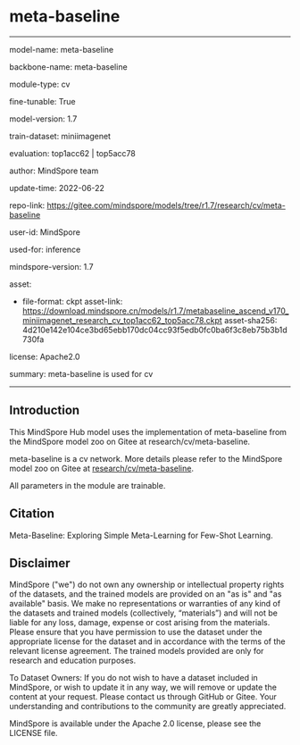 # meta-baseline

---

model-name: meta-baseline

backbone-name: meta-baseline

module-type: cv

fine-tunable: True

model-version: 1.7

train-dataset: miniimagenet

evaluation: top1acc62 | top5acc78

author: MindSpore team

update-time: 2022-06-22

repo-link: <https://gitee.com/mindspore/models/tree/r1.7/research/cv/meta-baseline>

user-id: MindSpore

used-for: inference

mindspore-version: 1.7

asset:

-
    file-format: ckpt
    asset-link: <https://download.mindspore.cn/models/r1.7/metabaseline_ascend_v170_miniimagenet_research_cv_top1acc62_top5acc78.ckpt>
    asset-sha256: 4d210e142e104ce3bd65ebb170dc04cc93f5edb0fc0ba6f3c8eb75b3b1d730fa

license: Apache2.0

summary: meta-baseline is used for cv

---

## Introduction

This MindSpore Hub model uses the implementation of meta-baseline from the MindSpore model zoo on Gitee at research/cv/meta-baseline.

meta-baseline is a cv network. More details please refer to the MindSpore model zoo on Gitee at [research/cv/meta-baseline](https://gitee.com/mindspore/models/blob/r1.7/research/cv/meta-baseline/README.md).

All parameters in the module are trainable.

## Citation

Meta-Baseline: Exploring Simple Meta-Learning for Few-Shot Learning.

## Disclaimer

MindSpore ("we") do not own any ownership or intellectual property rights of the datasets, and the trained models are provided on an "as is" and "as available" basis. We make no representations or warranties of any kind of the datasets and trained models (collectively, “materials”) and will not be liable for any loss, damage, expense or cost arising from the materials. Please ensure that you have permission to use the dataset under the appropriate license for the dataset and in accordance with the terms of the relevant license agreement. The trained models provided are only for research and education purposes.

To Dataset Owners: If you do not wish to have a dataset included in MindSpore, or wish to update it in any way, we will remove or update the content at your request. Please contact us through GitHub or Gitee. Your understanding and contributions to the community are greatly appreciated.

MindSpore is available under the Apache 2.0 license, please see the LICENSE file.
